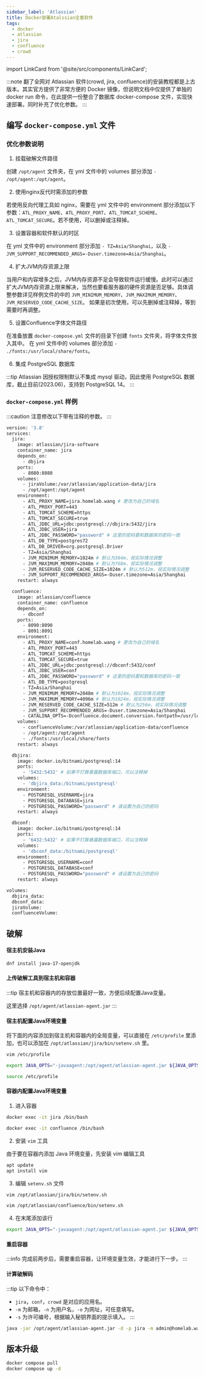 ```yaml
---
sidebar_label: 'Atlassian'
title: Docker部署Atalssian全套软件
tags:
  - docker
  - atlassian
  - jira
  - confluence
  - crowd
---
```


import LinkCard from '@site/src/components/LinkCard';

:::note
翻了全网对 Atlassian 软件(crowd, jira, confluence)的安装教程都是上古版本。其实官方提供了非常方便的 Docker 镜像，但说明文档中仅提供了单独的 docker run 命令，在此提供一份整合了数据库 docker-compose 文件，实现快速部署。同时补充了优化参数。
:::

## 编写 `docker-compose.yml` 文件

### 优化参数说明

1. 挂载破解文件路径

  创建 `/opt/agent` 文件夹，在 yml 文件中的 volumes 部分添加 `- /opt/agent:/opt/agent`。

2. 使用nginx反代时需添加的参数

  若使用反向代理工具如 nginx，需要在 yml 文件中的 environment 部分添加以下参数：`ATL_PROXY_NAME`、`ATL_PROXY_PORT`、`ATL_TOMCAT_SCHEME`、`ATL_TOMCAT_SECURE`。若不使用，可以删掉或注释掉。

3. 设置容器和软件默认的时区

  在 yml 文件中的 environment 部分添加 `- TZ=Asia/Shanghai`，以及 `- JVM_SUPPORT_RECOMMENDED_ARGS=-Duser.timezone=Asia/Shanghai`。

4. 扩大JVM内存资源上限

  当用户和内容增多之后，JVM内存资源不足会导致软件运行缓慢。此时可以通过扩大JVM内存资源上限来解决，当然也要看服务器的硬件资源是否足够。具体调整参数详见样例文件的中的 `JVM_MINIMUM_MEMORY`、`JVM_MAXIMUM_MEMORY`、`JVM_RESERVED_CODE_CACHE_SIZE`。
  如果是初次使用，可以先删掉或注释掉，等到需要时再调整。

5. 设置Confluence字体文件路径

  在准备放置 `docker-compose.yml` 文件的目录下创建 `fonts` 文件夹，将字体文件放入其中。
  在 yml 文件中的 volumes 部分添加 `- ./fonts:/usr/local/share/fonts`。

6. 集成 PostgreSQL 数据库

  :::tip
  Atlassian 因授权限制默认不集成 mysql 驱动，因此使用 PostgreSQL 数据库，截止目前(2023.06)，支持到 PostgreSQL 14。
  :::

### `docker-compose.yml` 样例

:::caution
注意修改以下带有注释的参数。
:::

```bash title='docker-compose.yml'
version: '3.8'
services:
  jira:
    image: atlassian/jira-software
    container_name: jira
    depends_on: 
      - dbjira
    ports:
      - 8080:8080
    volumes:
      - jiraVolume:/var/atlassian/application-data/jira
      - /opt/agent:/opt/agent
    environment:
      - ATL_PROXY_NAME=jira.homelab.wang # 更改为自己的域名
      - ATL_PROXY_PORT=443
      - ATL_TOMCAT_SCHEME=https
      - ATL_TOMCAT_SECURE=true
      - ATL_JDBC_URL=jdbc:postgresql://dbjira:5432/jira
      - ATL_JDBC_USER=jira
      - ATL_JDBC_PASSWORD="password" # 这里的密码要和数据库的密码一致
      - ATL_DB_TYPE=postgres72
      - ATL_DB_DRIVER=org.postgresql.Driver
      - TZ=Asia/Shanghai
      - JVM_MINIMUM_MEMORY=1024m # 默认为384m，视实际情况调整
      - JVM_MAXIMUM_MEMORY=2048m # 默认为768m，视实际情况调整
      - JVM_RESERVED_CODE_CACHE_SIZE=1024m # 默认为512m，视实际情况调整
      - JVM_SUPPORT_RECOMMENDED_ARGS=-Duser.timezone=Asia/Shanghai
    restart: always

  confluence:
    image: atlassian/confluence
    container_name: confluence
    depends_on: 
      - dbconf
    ports:
      - 8090:8090
      - 8091:8091
    environment:
      - ATL_PROXY_NAME=conf.homelab.wang # 更改为自己的域名
      - ATL_PROXY_PORT=443
      - ATL_TOMCAT_SCHEME=https
      - ATL_TOMCAT_SECURE=true
      - ATL_JDBC_URL=jdbc:postgresql://dbconf:5432/conf
      - ATL_JDBC_USER=conf
      - ATL_JDBC_PASSWORD="password" # 这里的密码要和数据库的密码一致
      - ATL_DB_TYPE=postgresql
      - TZ=Asia/Shanghai
      - JVM_MINIMUM_MEMORY=2048m # 默认为1024m，视实际情况调整
      - JVM_MAXIMUM_MEMORY=4096m # 默认为1024m，视实际情况调整
      - JVM_RESERVED_CODE_CACHE_SIZE=512m # 默认为256m，视实际情况调整
      - JVM_SUPPORT_RECOMMENDED_ARGS=-Duser.timezone=Asia/Shanghai
      - CATALINA_OPTS=-Dconfluence.document.conversion.fontpath=/usr/local/share/fonts/
    volumes:
      - confluenceVolume:/var/atlassian/application-data/confluence
      - /opt/agent:/opt/agent
      - ./fonts:/usr/local/share/fonts
    restart: always

  dbjira:
    image: docker.io/bitnami/postgresql:14
    ports:
      - '5432:5432' # 如果不打算暴露数据库端口，可以注释掉
    volumes:
      - 'dbjira_data:/bitnami/postgresql'
    environment:
      - POSTGRESQL_USERNAME=jira
      - POSTGRESQL_DATABASE=jira
      - POSTGRESQL_PASSWORD="password" # 请设置为自己的密码
    restart: always

  dbconf:
    image: docker.io/bitnami/postgresql:14
    ports:
      - '6432:5432' # 如果不打算暴露数据库端口，可以注释掉
    volumes:
      - 'dbconf_data:/bitnami/postgresql'
    environment:
      - POSTGRESQL_USERNAME=conf
      - POSTGRESQL_DATABASE=conf
      - POSTGRESQL_PASSWORD="password" # 请设置为自己的密码
    restart: always

volumes:
  dbjira_data: 
  dbconf_data:
  jiraVolume: 
  confluenceVolume:
```

## 破解

#### 宿主机安装Java

```bash
dnf install java-17-openjdk
```

#### 上传破解工具到宿主机和容器

:::tip
宿主机和容器内的存放位置最好一致，方便后续配置Java变量。

这里选择 `/opt/agent/atlassian-agent.jar`
:::

#### 宿主机配置Java环境变量

将下面的内容添加到宿主机和容器内的全局变量，可以直接在 `/etc/profile` 里添加，也可以添加在 `/opt/atlassian/jira/bin/setenv.sh` 里。

```bash title="宿主机"
vim /etc/profile
```

```bash
export JAVA_OPTS="-javaagent:/opt/agent/atlassian-agent.jar ${JAVA_OPTS}"
```

```Bash
source /etc/profile
```

#### 容器内配置Java环境变量

1. 进入容器

  ```Bash
  docker exec -it jira /bin/bash

  docker exec -it confluence /bin/bash
  ```

2. 安装 `vim` 工具

  由于要在容器内添加 Java 环境变量，先安装 vim 编辑工具

  ```bash
  apt update
  apt install vim
  ```

3. 编辑 `setenv.sh` 文件

  ```bash
  vim /opt/atlassian/jira/bin/setenv.sh

  vim /opt/atlassian/confluence/bin/setenv.sh
  ```

4. 在末尾添加该行

  ```bash
  export JAVA_OPTS="-javaagent:/opt/agent/atlassian-agent.jar ${JAVA_OPTS}"
  ```

#### 重启容器

:::info
完成前两步后，需要重启容器，让环境变量生效，才能进行下一步。
:::

#### 计算破解码

:::tip
以下命令中：
- `jira`，`conf`，`crowd` 是对应的应用名。
- `-m` 为邮箱，`-n` 为用户名，`-o` 为网址，可任意填写。
- `-s` 为许可编号，根据输入秘钥界面的提示填入。
:::

```bash
java -jar /opt/agent/atlassian-agent.jar -d -p jira -m admin@homelab.wang -n admin -o https://homelab.wang -s BXAY-7KCQ-MXW2-K6D8
```

## 版本升级

```bash
docker compose pull
docker compose up -d
```